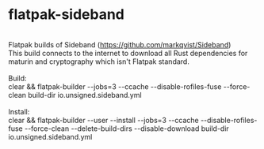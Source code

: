 # flatpak-sideband
<BR>Flatpak builds of Sideband (https://github.com/markqvist/Sideband)
<BR>This build connects to the internet to download all Rust dependencies for maturin and cryptography which isn't Flatpak standard.
<BR>
<BR>Build:
<BR>clear && flatpak-builder --jobs=3 --ccache --disable-rofiles-fuse --force-clean build-dir io.unsigned.sideband.yml
<BR>
<BR>Install:
<BR>clear && flatpak-builder --user --install --jobs=3 --ccache --disable-rofiles-fuse --force-clean --delete-build-dirs --disable-download build-dir io.unsigned.sideband.yml
